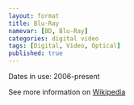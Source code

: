 ```yaml
---
layout: format
title: Blu-Ray
namevar: [BD, Blu-Ray]
categories: digital video
tags: [Digital, Video, Optical]
published: true
---
```


Dates in use: 2006-present

See more information on [Wikipedia](https://en.wikipedia.org/wiki/Blu-ray)

